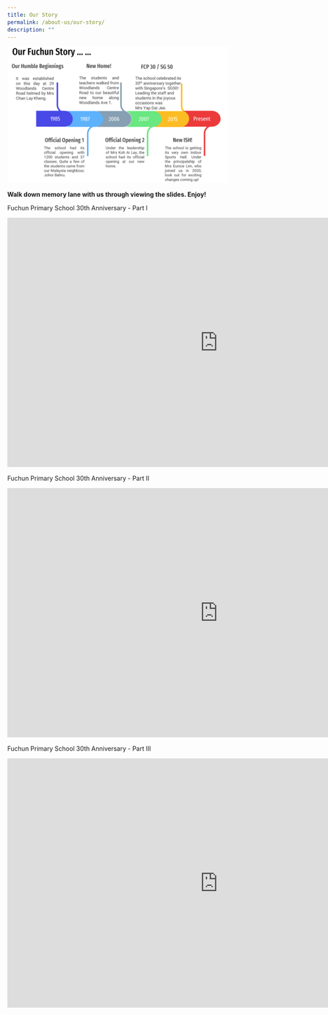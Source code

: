 ```yaml
---
title: Our Story
permalink: /about-us/our-story/
description: ""
---
```

<img src="/images/story.png">
<p><strong>Walk down memory lane with us through viewing the slides</strong><strong>. Enjoy!</strong></p>
<p>Fuchun Primary School 30th Anniversary - Part I</p>
<iframe src="https://docs.google.com/presentation/d/e/2PACX-1vRKLIxMMRF8lPweZAAhcEtkGvjd6SzYmow86qWxC4odrvAL2KURc9ta_ibJor0kAMaUJWY-9VL8gUFC/embed?start=false&loop=false&delayms=10000" frameborder="0" width="960" height="569" allowfullscreen="true"></iframe>
<p>Fuchun Primary School 30th Anniversary - Part II</p>
<iframe src="https://docs.google.com/presentation/d/e/2PACX-1vSYx9BuOYwwMCTNwu0DupzD6v06PvdNSX81qUS-i_RWTRdrlUCLR8A0iHpuhG2DQvxyOKsfQIJHLGyD/embed?start=false&loop=false&delayms=10000" frameborder="0" width="960" height="569" allowfullscreen="true"></iframe>
<p>Fuchun Primary School 30th Anniversary - Part III</p>
<iframe src="https://docs.google.com/presentation/d/e/2PACX-1vRdPd6SjyWZZZaj_Q2PJSm1vMa2Gg1_z_QBZJzknvpKsiGRmdEtpaXoNLdpYJRdz-p6nyByZV7LLGtc/embed?start=false&loop=false&delayms=10000" frameborder="0" width="960" height="569" allowfullscreen="true"></iframe>